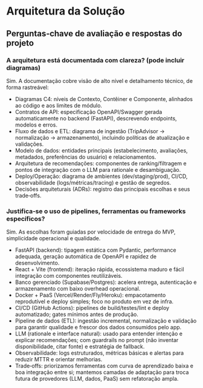 # Arquitetura da Solução

## Perguntas‑chave de avaliação e respostas do projeto

### A arquitetura está documentada com clareza? (pode incluir diagramas)
Sim. A documentação cobre visão de alto nível e detalhamento técnico, de forma rastreável:
- Diagramas C4: níveis de Contexto, Contêiner e Componente, alinhados ao código e aos limites de módulo.
- Contratos de API: especificação OpenAPI/Swagger gerada automaticamente no backend (FastAPI), descrevendo endpoints, modelos e erros.
- Fluxo de dados e ETL: diagrama de ingestão (TripAdvisor → normalização → armazenamento), incluindo políticas de atualização e validações.
- Modelo de dados: entidades principais (estabelecimento, avaliações, metadados, preferências do usuário) e relacionamentos.
- Arquitetura de recomendações: componentes de ranking/filtragem e pontos de integração com o LLM para rationale e desambiguação.
- Deploy/Operação: diagrama de ambientes (dev/staging/prod), CI/CD, observabilidade (logs/métricas/tracing) e gestão de segredos.
- Decisões arquiteturais (ADRs): registro das principais escolhas e seus trade‑offs.

### Justifica‑se o uso de pipelines, ferramentas ou frameworks específicos?
Sim. As escolhas foram guiadas por velocidade de entrega do MVP, simplicidade operacional e qualidade.
- FastAPI (backend): tipagem estática com Pydantic, performance adequada, geração automática de OpenAPI e rapidez de desenvolvimento.
- React + Vite (frontend): iteração rápida, ecossistema maduro e fácil integração com componentes reutilizáveis.
- Banco gerenciado (Supabase/Postgres): acelera entrega, autenticação e armazenamento com baixo overhead operacional.
- Docker + PaaS (Vercel/Render/Fly/Heroku): empacotamento reprodutível e deploy simples; foco no produto em vez de infra.
- CI/CD (GitHub Actions): pipelines de build/testes/lint e deploy automatizado; gates mínimos antes de produção.
- Pipeline de dados (ETL): ingestão incremental, normalização e validação para garantir qualidade e frescor dos dados consumidos pelo app.
- LLM (rationale e interface natural): usado para entender intenção e explicar recomendações; com guardrails no prompt (não inventar disponibilidade, citar fonte) e estratégia de fallback.
- Observabilidade: logs estruturados, métricas básicas e alertas para reduzir MTTR e orientar melhorias.
- Trade‑offs: priorizamos ferramentas com curva de aprendizado baixa e boa integração entre si; mantemos camadas de adaptação para troca futura de provedores (LLM, dados, PaaS) sem refatoração ampla.

